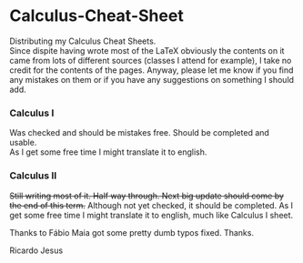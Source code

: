 # Calculus-Cheat-Sheet

Distributing my Calculus Cheat Sheets.  
Since dispite having wrote most of the LaTeX obviously the contents on it came from lots of different sources (classes I attend for example), I take no credit for the contents of the pages. Anyway, please let me know if you find any mistakes on them or if you have any suggestions on something I should add.  

### Calculus I
Was checked and should be mistakes free. Should be completed and usable.  
As I get some free time I might translate it to english.

### Calculus II
~~Still writing most of it. Half way through. Next big update should come by the end of this term.~~ Although not yet checked, it should be completed. As I get some free time I might translate it to english, much like Calculus I sheet.

Thanks to Fábio Maia got some pretty dumb typos fixed. Thanks.

Ricardo Jesus

